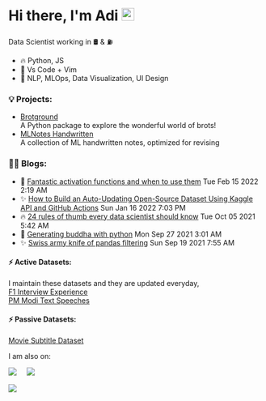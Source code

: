 # Hi there, I'm Adi <img src="https://media.giphy.com/media/hvRJCLFzcasrR4ia7z/giphy.gif" width="25px">
Data Scientist working in 🛢️ & ⛽ 

- 🔥 Python, JS 
- 🔨 Vs Code + Vim
- 💓 NLP, MLOps, Data Visualization, UI Design

### 💡 Projects:

- [Brotground](https://github.com/adiamaan92/brotground)  
A Python package to explore the wonderful world of brots!
- [MLNotes Handwritten](https://github.com/adiamaan92/mlnotes_handwritten)  
A collection of ML handwritten notes, optimized for revising

### ✍🏽 Blogs:
<!-- BLOG-POST-LIST:START -->
 - 🌮 [Fantastic activation functions and when to use them](https://towardsdatascience.com/fantastic-activation-functions-and-when-to-use-them-481fe2bb2bde?source=rss-d59191da7c75------2) Tue Feb 15 2022 2:19 AM
 - ✨ [How to Build an Auto-Updating Open-Source Dataset Using Kaggle API and GitHub Actions](https://python.plainenglish.io/how-to-build-an-auto-updating-open-source-dataset-using-kaggle-api-and-github-actions-a7b010eca222?source=rss-d59191da7c75------2) Sun Jan 16 2022 7:03 PM
 - 🔥 [24 rules of thumb every data scientist should know](https://medium.com/geekculture/24-maxims-every-data-scientist-should-know-d9ef9df5887e?source=rss-d59191da7c75------2) Tue Oct 05 2021 5:42 AM
 - 🚀 [Generating buddha with python](https://medium.com/mlearning-ai/generating-buddha-with-computation-401c6cb35bb5?source=rss-d59191da7c75------2) Mon Sep 27 2021 3:01 AM
 - ✨ [Swiss army knife of pandas filtering](https://towardsdatascience.com/swiss-army-knife-of-pandas-filtering-24866166ca97?source=rss-d59191da7c75------2) Sun Sep 19 2021 7:55 AM<!-- BLOG-POST-LIST:END -->

#### ⚡ Active Datasets:
I maintain these datasets and they are updated everyday,  
[F1 Interview Experience](https://www.kaggle.com/adiamaan/f1-visa-experiences)  
[PM Modi Text Speeches](https://www.kaggle.com/adiamaan/modi-speeches)  

#### ⚡ Passive Datasets:
[Movie Subtitle Dataset](https://www.kaggle.com/adiamaan/movie-subtitle-dataset)  

I am also on:
<p align="left">
  <a target="_blank" href="https://www.linkedin.com/in/adiamaan-keerthi/"><img src="https://img.shields.io/badge/LinkedIn-0077B5?style=for-the-badge&logo=linkedin&logoColor=white" /></a>&nbsp;&nbsp;&nbsp;&nbsp;
     <a href="https://blog.adiamaan.com/"><img src="https://img.shields.io/badge/Medium-12100E?style=for-the-badge&logo=medium&logoColor=white" /></a>&nbsp;&nbsp;&nbsp;&nbsp;
</p>


![](https://komarev.com/ghpvc/?username=adiamaan92&style=flat)
